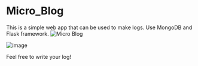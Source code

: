 # Micro_Blog

This is a simple web app that can be used to make logs. Use MongoDB and Flask framework. ![Micro Blog](https://micro-blog-app-jcvr.herokuapp.com/)


![image](https://user-images.githubusercontent.com/70031233/134812785-761ff7ff-028b-49fa-8a67-c0664616176e.png)

Feel free to write your log!
